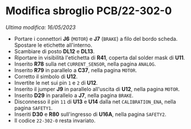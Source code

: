 # Modifica sbroglio PCB/22-302-0

*Ultima modifica: 16/05/2023*

- Portare i connettori **J6** (`MOTOR`) e **J7** (`BRAKE`) a filo del bordo scheda. Spostare le etichette all'interno.
- Scambiare di posto **DL12** e **DL13**.
- Riportare in visibilità l'etichetta di **R41**, coperta dal solder mask di **U11**.
- Inserito **R78** sulla net `CURRENT_SENSOR`, nella pagina `ANALOG`.
- Inserito **R79** in parallelo a **C37**, nella pagina `MOTOR`.
- Corretto il simbolo di **U12**.
- Invertite le net sui pin `1` e `2` di **U12**.
- Inserito il jumper **J9** in parallelo all'uscita di **U12**, nella pagina `MOTOR`.
- Inserito **D29** in parallelo a **J7**, nella pagina `BRAKE`.
- Disconnesso il pin `11` di **U13** e **U14** dalla net `CALIBRATION_ENA`, nella pagina `SAFETY1`.
- Inseriti **D30** e **R80** sull'ingresso di **U16A**, nella pagina `SAFETY2`.
- Il codice `22-302-0` resta invariato.
